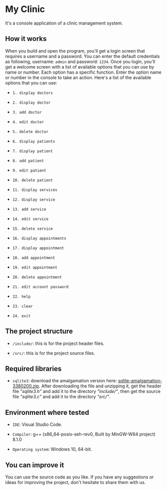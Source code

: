 # My Clinic
It's a console application of a clinic management system.

## How it works
When you build and open the program, you'll get a login screen that requires a username and a password. You can enter the default credentials as following, username: `admin` and password: `1234`. Once you login, you'll get a welcome screen with a list of available options that you can use by name or number. Each option has a specific function. Enter the option name or number in the console to take an action. Here's a list of the available options that you can use:

- `1. display doctors`

- `2. display doctor`

- `3. add doctor`

- `4. edit doctor`

- `5. delete doctor`


- `6. display patients`

- `7. display patient`

- `8. add patient`

- `9. edit patient`

- `10. delete patient`


- `11. display services`

- `12. display service`

- `13. add service`

- `14. edit service`

- `15. delete service`


- `16. display appointments`

- `17. display appointment`

- `18. add appointment`

- `19. edit appointment`

- `20. delete appointment`


- `21. edit account password`


- `22. help`

- `23. clear`

- `24. exit`

## The project structure
- `/include/`: this is for the project header files.

- `/src/`: this is for the project source files.

## Required libraries
- `sqlite3`: download the amalgamation version here: [sqlite-amalgamation-3380200.zip](https://www.sqlite.org/2022/sqlite-amalgamation-3380200.zip). After downloading the file and unzipping it, get the header file *"sqlite3.h"* and add it to the directory *"include/"*, then get the source file *"sqlite3.c"* and add it to the directory *"src/"*.

## Environment where tested
- `IDE`: Visual Studio Code.

- `Compiler`: g++ (x86_64-posix-seh-rev0, Built by MinGW-W64 project) 8.1.0

- `Operating system`: Windows 10, 64-bit.

## You can improve it
You can use the source code as you like. If you have any suggestions or ideas for improving the project, don't hesitate to share them with us.
